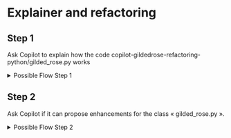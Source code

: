 # Explainer and refactoring


## Step 1
Ask Copilot to explain how the code copilot-gildedrose-refactoring-python/gilded_rose.py works

<details>

<summary>Possible Flow Step 1</summary>

1. #gilded_rose.py /explain

</details>


## Step 2 
Ask Copilot if it can propose enhancements for the class « gilded_rose.py ».

<details>

<summary>Possible Flow Step 2</summary>

1. Can you suggest an enhancement to simplify this method ?

</details>